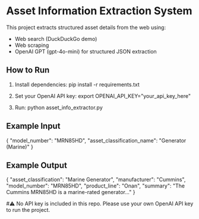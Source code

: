 # Asset Information Extraction System

This project extracts structured asset details from the web using:
- Web search (DuckDuckGo demo)
- Web scraping
- OpenAI GPT (gpt-4o-mini) for structured JSON extraction

## How to Run
1. Install dependencies:
   pip install -r requirements.txt

2. Set your OpenAI API key:
   export OPENAI_API_KEY="your_api_key_here"

3. Run:
   python asset_info_extractor.py

## Example Input
{
  "model_number": "MRN85HD",
  "asset_classification_name": "Generator (Marine)"
}

## Example Output
{
  "asset_classification": "Marine Generator",
  "manufacturer": "Cummins",
  "model_number": "MRN85HD",
  "product_line": "Onan",
  "summary": "The Cummins MRN85HD is a marine-rated generator..."
}

#⚠️ No API key is included in this repo. Please use your own OpenAI API key to run the project.
